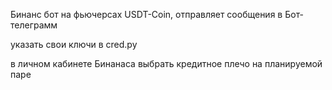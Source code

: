 Бинанc бот на фьючерсах USDT-Coin, отправляет сообщения в Бот-телеграмм

указать свои ключи в cred.py

в личном кабинете Бинанаса выбрать кредитное плечо на планируемой паре


